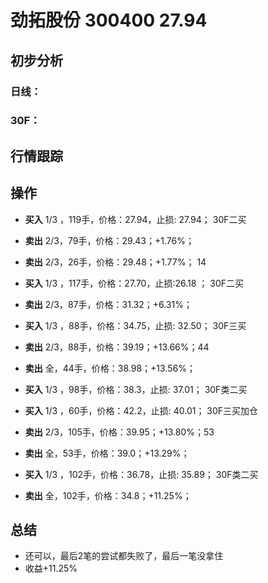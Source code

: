 # 劲拓股份 300400 27.94
## 初步分析
### 日线：
  
### 30F：
  
## 行情跟踪
  
## 操作
  - **买入** 1/3 ，119手，价格：27.94，止损: 27.94； 30F二买
  - **卖出** 2/3，79手，价格：29.43；+1.76%；
  - **卖出** 2/3，26手，价格：29.48；+1.77%； 14

  - **买入** 1/3 ，117手，价格：27.70，止损:26.18 ； 30F二买
  - **卖出** 2/3，87手，价格：31.32；+6.31%；

  - **买入** 1/3 ，88手，价格：34.75，止损: 32.50； 30F三买
  - **卖出** 2/3，88手，价格：39.19；+13.66%；44
  - **卖出** 全，44手，价格：38.98；+13.56%；

  - **买入** 1/3 ，98手，价格：38.3，止损: 37.01； 30F类二买
  - **买入** 1/3 ，60手，价格：42.2，止损: 40.01； 30F三买加仓
  - **卖出** 2/3，105手，价格：39.95；+13.80%；53
  - **卖出** 全，53手，价格：39.0；+13.29%；

  - **买入** 1/3 ，102手，价格：36.78，止损: 35.89； 30F类二买
  - **卖出** 全，102手，价格：34.8；+11.25%；

## 总结
  - 还可以，最后2笔的尝试都失败了，最后一笔没拿住
  - 收益+11.25%